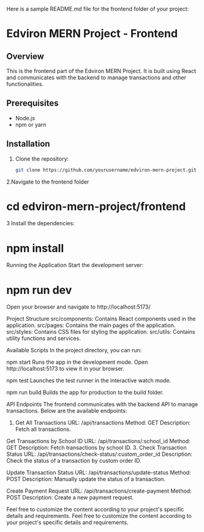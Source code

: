 Here is a sample README.md file for the frontend folder of your project:

# Edviron MERN Project - Frontend

## Overview

This is the frontend part of the Edviron MERN Project. It is built using React and communicates with the backend to manage transactions and other functionalities.

## Prerequisites

- Node.js
- npm or yarn

## Installation

1. Clone the repository:
   ```sh
   git clone https://github.com/yourusername/edviron-mern-project.git

2.Navigate to the frontend folder
# cd edviron-mern-project/frontend

3 Install the dependencies:
 # npm install
 Running the Application
Start the development server:
 # npm run dev
 Open your browser and navigate to 
     http://localhost:5173/ 


Project Structure
src/components: Contains React components used in the application.
src/pages: Contains the main pages of the application.
src/styles: Contains CSS files for styling the application.
src/utils: Contains utility functions and services.

Available Scripts
In the project directory, you can run:

npm start
Runs the app in the development mode.
Open http://localhost:5173 to view it in your browser.

npm test
Launches the test runner in the interactive watch mode.

npm run build
Builds the app for production to the build folder.   

API Endpoints
The frontend communicates with the backend API to manage transactions. Below are the available endpoints:

1. Get All Transactions
URL: /api/transactions
Method: GET
Description: Fetch all transactions.

Get Transactions by School ID
URL: /api/transactions/:school_id
Method: GET
Description: Fetch transactions by school ID.
3. Check Transaction Status
URL: /api/transactions/check-status/:custom_order_id
Description: Check the status of a transaction by custom order ID.

Update Transaction Status
URL: /api/transactions/update-status
Method: POST
Description: Manually update the status of a transaction.

 Create Payment Request
URL: /api/transactions/create-payment
Method: POST
Description: Create a new payment request.


Feel free to customize the content according to your project's specific details and requirements.
Feel free to customize the content according to your project's specific details and requirements.
